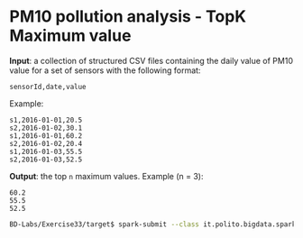 # PM10 pollution analysis - TopK Maximum value

**Input**: a collection of structured CSV files containing the daily value of PM10 value for a set of sensors with the following format:

    sensorId,date,value

Example:

    s1,2016-01-01,20.5
    s2,2016-01-02,30.1
    s1,2016-01-01,60.2
    s2,2016-01-02,20.4
    s1,2016-01-03,55.5
    s2,2016-01-03,52.5

**Output**: the top ```n``` maximum values. Example (n = 3): 

    60.2
    55.5
    52.5

```sh
BD-Labs/Exercise33/target$ spark-submit --class it.polito.bigdata.spark.SparkDriver --deploy-mode client --master local Exercise33-1.jar ./in/ ./out/ 3
```